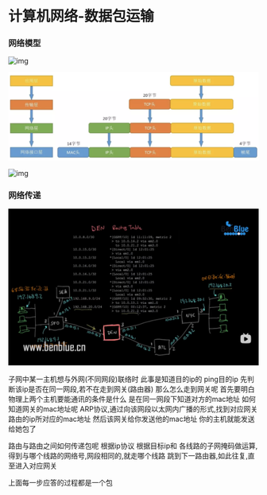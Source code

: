 # 计算机网络-数据包运输

### 网络模型

![img](计算机网络-数据包网络运输.assets/src=http%3A%2F%2Fimg2020.cnblogs.com%2Fblog%2F1323383%2F202007%2F1323383-20200710222723241-1850052375.jpg&refer=http%3A%2F%2Fimg2020.cnblogs.com&app=2002&size=f9999,10000&q=a80&n=0&g=0n&fmt=auto)

![img](计算机网络-数据包网络运输.assets/1010726-20191204184739482-738579611.png)

![img](计算机网络-数据包网络运输.assets/src=http%3A%2F%2Fimg.it610.com%2Fimage%2Finfo8%2F2a5f40d3282243669b4cc7f8181fb473.jpg)



### 网络传递

![image-20220425012208502](计算机网络-数据包网络运输.assets/image-20220425012208502.png)

子网中某一主机想与外网(不同网段)联络时    此事是知道目的ip的  ping目的ip
先判断该ip是否在同一网段,若不在走到网关(路由器)
那么怎么走到网关呢
首先要明白物理上两个主机要能通讯的条件是什么
是在同一网段下知道对方的mac地址
如何知道网关的mac地址呢
ARP协议,通过向该网段以太网内广播的形式,找到对应网关路由的ip所对应的mac地址
然后该网关给你发送他的mac地址
你的主机就能发送给她包了

路由与路由之间如何传递包呢
根据ip协议
根据目标ip和   各线路的子网掩码做运算,得到与哪个线路的网络号,网段相同的,就走哪个线路
跳到下一路由器,如此往复,直至进入对应网关



上面每一步应答的过程都是一个包





































